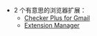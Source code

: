 - 2 个有意思的浏览器扩展：
	- [Checker Plus for Gmail](https://chromewebstore.google.com/detail/checker-plus-for-gmail/oeopbcgkkoapgobdbedcemjljbihmemj)
	- [Extension Manager](https://github.com/JasonGrass/auto-extension-manager)